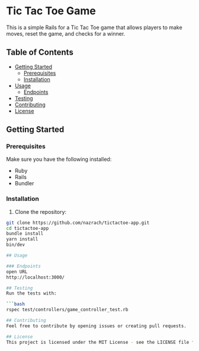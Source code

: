 # Tic Tac Toe Game 

This is a simple Rails for a Tic Tac Toe game that allows players to make moves, reset the game, and checks for a winner.

## Table of Contents

- [Getting Started](#getting-started)
  - [Prerequisites](#prerequisites)
  - [Installation](#installation)
- [Usage](#usage)
  - [Endpoints](#endpoints)
- [Testing](#testing)
- [Contributing](#contributing)
- [License](#license)

## Getting Started

### Prerequisites

Make sure you have the following installed:

- Ruby
- Rails
- Bundler

### Installation

1. Clone the repository:

  ```bash
  git clone https://github.com/nazrach/tictactoe-app.git
  cd tictactoe-app
  bundle install
  yarn install
  bin/dev

## Usage

### Endpoints
  open URL
  http://localhost:3000/

## Testing
  Run the tests with:

  ```bash
  rspec test/controllers/game_controller_test.rb

## Contributing
  Feel free to contribute by opening issues or creating pull requests.

## License
  This project is licensed under the MIT License - see the LICENSE file for details.